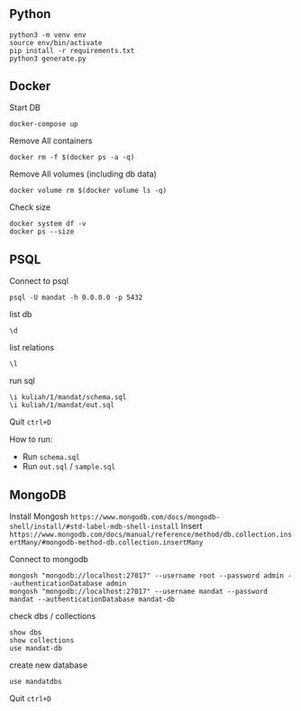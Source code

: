 # 

## Python
```
python3 -m venv env
source env/bin/activate
pip install -r requirements.txt
python3 generate.py
```

## Docker
Start DB
```
docker-compose up
```

Remove All containers
```
docker rm -f $(docker ps -a -q)
```

Remove All volumes (including db data)
```
docker volume rm $(docker volume ls -q)
```

Check size
```
docker system df -v
docker ps --size
```

## PSQL
Connect to psql
```
psql -U mandat -h 0.0.0.0 -p 5432
```

list db
```
\d
```

list relations
```
\l
```

run sql
```
\i kuliah/1/mandat/schema.sql
\i kuliah/1/mandat/out.sql
```

Quit
`ctrl+D`

How to run:
- Run `schema.sql`
- Run `out.sql` / `sample.sql`

## MongoDB
Install Mongosh `https://www.mongodb.com/docs/mongodb-shell/install/#std-label-mdb-shell-install`
Insert `https://www.mongodb.com/docs/manual/reference/method/db.collection.insertMany/#mongodb-method-db.collection.insertMany`

Connect to mongodb
```
mongosh "mongodb://localhost:27017" --username root --password admin --authenticationDatabase admin
mongosh "mongodb://localhost:27017" --username mandat --password mandat --authenticationDatabase mandat-db
```

check dbs / collections
```
show dbs
show collections
use mandat-db
```

create new database
```
use mandatdbs
```

Quit
`ctrl+D`
